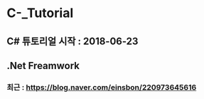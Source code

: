 # C-_Tutorial

## C# 튜토리얼 시작 : 2018-06-23

## .Net Freamwork

### 최근 : https://blog.naver.com/einsbon/220973645616
